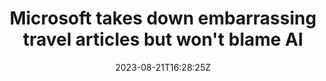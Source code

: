 ---
external: true
url: https://www.businessinsider.com/microsoft-removes-embarrassing-offensive-ai-assisted-travel-articles-2023-8
title: Microsoft takes down embarrassing travel articles but won't blame AI
description: "Microsoft said the articles were not published by 'unsupervised AI' and blamed 'human error'. But the scope of the errors should concern readers."
date: 2023-08-21T16:28:25Z
icon: https://www.google.com/s2/favicons?domain=businessinsider.com&sz=32
source: Business Insider
---